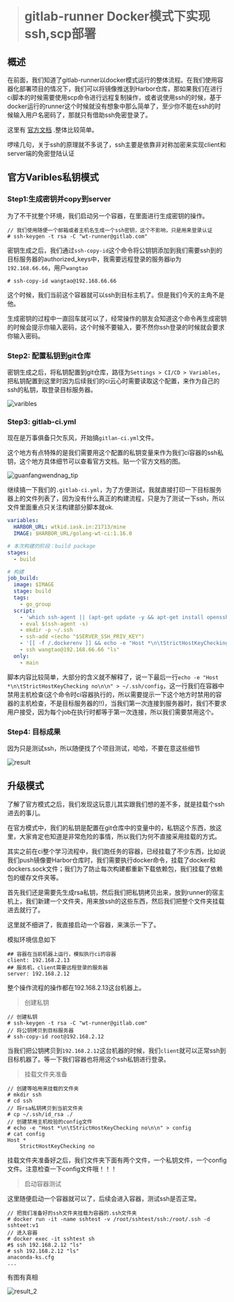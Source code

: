 > # gitlab-runner Docker模式下实现ssh,scp部署

## 概述

在前面，我们知道了gitlab-runner以docker模式运行的整体流程。在我们使用容器化部署项目的情况下，我们可以将镜像推送到Harbor仓库，那如果我们在进行ci脚本的时候需要使用scp命令进行远程复制操作，或者说使用ssh的时候，基于docker运行的runner这个时候就没有想象中那么简单了，至少你不能在ssh的时候输入用户名密码了，那就只有借助ssh免密登录了。

这里有 [官方文档](https://docs.gitlab.com/ee/ci/examples/deployment/composer-npm-deploy.html) .整体比较简单。

啰嗦几句，关于ssh的原理就不多说了，ssh主要是依靠非对称加密来实现client和server端的免密登陆认证

## 官方Varibles私钥模式

### Step1:生成密钥并copy到server

为了不干扰整个环境，我们启动另一个容器，在里面进行生成密钥的操作。

```shell
// 我们使用随便一个邮箱或者主机名生成一个ssh密钥，这个不影响，只是用来登录认证
# ssh-keygen -t rsa -C "wt-runner@gitlab.com"
```

密钥生成之后，我们通过`ssh-copy-id`这个命令将公钥钥添加到我们需要ssh到的目标服务器的authorized_keys中，我需要远程登录的服务器ip为`192.168.66.66`，用户`wangtao`

```shell
# ssh-copy-id wangtao@192.168.66.66
```

这个时候，我们当前这个容器就可以ssh到目标主机了。但是我们今天的主角不是他。

生成密钥的过程中一直回车就可以了，经常操作的朋友会知道这个命令再生成密钥的时候会提示你输入密码，这个时候不要输入，要不然你ssh登录的时候就会要求你输入密码。

### Step2: 配置私钥到git仓库

密钥生成之后，将私钥配置到git仓库，路径为`Settings > CI/CD > Variables`，把私钥配置到这里时因为后续我们的ci云心时需要读取这个配置，来作为自己的ssh的私钥，取登录目标服务器。

![varibles](varibles.png)

### Step3: gitlab-ci.yml

现在是万事俱备只欠东风，开始搞`gitlan-ci.yml`文件。

这个地方有点特殊的是我们需要用这个配置的私钥变量来作为我们ci容器的ssh私钥，这个地方具体细节可以查看官方文档。贴一个官方文档的图。

![guanfangwendnag_tip](guanfangwendnag_tip.jpg)

继续搞一下我们的`.gitlab-ci.yml`，为了方便测试，我就直接打印一下目标服务器上的文件列表了，因为没有什么真正的构建流程，只是为了测试一下ssh，所以文件里面重点只关注构建部分脚本就ok.

```yaml
variables:
  HARBOR_URL: wtkid.iask.in:21713/mine
  IMAGE: $HARBOR_URL/golang-wt-ci:1.16.0

# 本次构建的阶段：build package
stages:
  - build

# 构建
job_build:
  image: $IMAGE
  stage: build
  tags:
    - go_group
  script:
    - 'which ssh-agent || (apt-get update -y && apt-get install openssh-client -y)'
    - eval $(ssh-agent -s)
    - mkdir -p ~/.ssh
    - ssh-add <(echo "$SERVER_SSH_PRIV_KEY")
    - '[[ -f /.dockerenv ]] && echo -e "Host *\n\tStrictHostKeyChecking no\n\n" > ~/.ssh/config'
    - ssh wangtao@192.168.66.66 "ls"
  only:
    - main
```

脚本内容比较简单，大部分的含义就不解释了，说一下最后一行`echo -e "Host *\n\tStrictHostKeyChecking no\n\n" > ~/.ssh/config`，这一行我们在容器中禁用主机检查(这个命令时ci容器执行的，所以需要提示一下这个地方时禁用的容器的主机检查，不是目标服务器的!!)，当我们第一次连接到服务器时，我们不要求用户接受，因为每个job在执行时都等于第一次连接，所以我们需要禁用这个。

### Step4: 目标成果

因为只是测试ssh，所以随便找了个项目测试，哈哈，不要在意这些细节

![result](result.png)

## 升级模式

了解了官方模式之后，我们发现这玩意儿其实跟我们想的差不多，就是挂载个ssh进去的事儿。

在官方模式中，我们的私钥是配置在git仓库中的变量中的，私钥这个东西，放这里，大家肯定也知道是非常危险的事情，所以我们为何不直接采用挂载的方式。

其实之前在ci整个学习流程中，我们跑任务的容器，已经挂载了不少东西，比如说我们push镜像要Harbor仓库时，我们需要执行docker命令，挂载了docker和dockers.sock文件；我们为了防止每次构建都重新下载依赖包，我们挂载了依赖包的缓存文件夹等。

首先我们还是需要先生成rsa私钥，然后我们把私钥拷贝出来，放到runner的宿主机上，我们新建一个文件夹，用来放ssh的这些东西，然后我们把整个文件夹挂载进去就行了。

这里就不细讲了，我直接启动一个容器，来演示一下了。

模拟环境信息如下

```
## 容器在当前机器上运行，模拟执行ci的容器
client: 192.168.2.13
## 服务机，client需要远程登录的服务器
server: 192.168.2.12
```

整个操作流程的操作都在192.168.2.13这台机器上。

> 创建私钥

```shell
// 创建私钥
# ssh-keygen -t rsa -C "wt-runner@gitlab.com"
// 将公钥拷贝到目标服务器
# ssh-copy-id root@192.168.2.12
```

当我们把公钥拷贝到`192.168.2.12`这台机器的时候，我们`client`就可以正常ssh到目标机器了。等一下我们容器也将用这个ssh私钥进行登录。

> 挂载文件夹准备

```shell
// 创建等哈用来挂载的文件夹
# mkdir ssh
# cd ssh
// 将rsa私钥拷贝到当前文件夹
# cp ~/.ssh/id_rsa ./
// 创建禁用主机校验的config文件
# echo -e "Host *\n\tStrictHostKeyChecking no\n\n" > config
# cat config
Host *
	StrictHostKeyChecking no

```

挂载文件夹准备好之后，我们文件夹下面有两个文件，一个私钥文件，一个config文件。注意检查一下config文件哦！！！

> 启动容器测试

这里随便启动一个容器就可以了，后续会进入容器，测试ssh是否正常。

```shell
// 把我们准备好的ssh文件夹挂载为容器的.ssh文件夹
# docker run -it -name sshtest -v /root/sshtest/ssh:/root/.ssh -d sshteet:v1
// 进入容器
# docker exec -it sshtest sh
#$ ssh 192.168.2.12 "ls"
# ssh 192.168.2.12 "ls"
anaconda-ks.cfg
...
```

有图有真相

![result_2](result_2.png)
